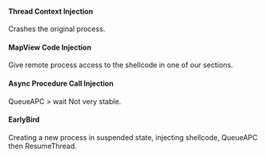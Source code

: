 #### Thread Context Injection
Crashes the original process.

#### MapView Code Injection
Give remote process access to the shellcode in one of our sections.

#### Async Procedure Call Injection
QueueAPC > wait
Not very stable.

#### EarlyBird
Creating a new process in suspended state, injecting shellcode, QueueAPC then ResumeThread.
